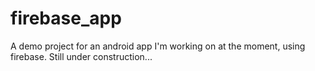# firebase_app
 A demo project for an android app I'm working on at the moment, using firebase. Still under construction...
